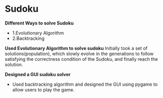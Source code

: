 # Sudoku
**Different Ways to solve Sudoku**
* 1.Evolutionary Algorithm
* 2.Backtracking

**Used Evolutionary Algorithm to solve sudoku**
Initially took a set of solutions(population), which slowly evolve in the generations to follow satisfying the correctness condition of the Sudoku, and finally reach the solution.

**Designed a GUI sudoku solver**
* Used backtracking algorithm and designed the GUI using pygame to allow users to play the game.
